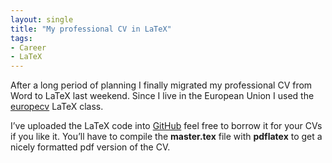 ```yaml
---
layout: single
title: "My professional CV in LaTeX"
tags:
- Career
- LaTeX
---
```


After a long period of planning I finally migrated my professional CV
from Word to LaTeX last weekend. Since I live in the European Union I
used the [europecv](http://www.ctan.org/tex-archive/macros/latex/contrib/europecv/) LaTeX class.

I’ve uploaded the LaTeX code into [GitHub](http://github.com/bbatsov/cv) feel free to borrow it for
your CVs if you like it. You’ll have to compile the **master.tex** file
with **pdflatex** to get a nicely formatted pdf version of the CV.
